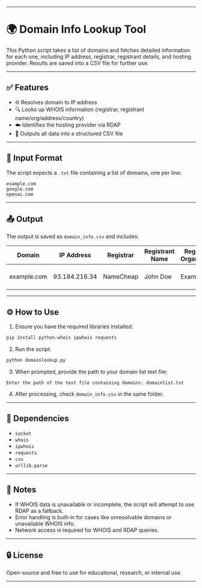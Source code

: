 
---

# 🌍 Domain Info Lookup Tool

This Python script takes a list of domains and fetches detailed information for each one, including IP address, registrar, registrant details, and hosting provider. Results are saved into a CSV file for further use.

---

## ✅ Features

- 🌐 Resolves domain to IP address
- 🔍 Looks up WHOIS information (registrar, registrant name/org/address/country)
- ☁️ Identifies the hosting provider via RDAP
- 📁 Outputs all data into a structured CSV file

---

## 📂 Input Format

The script expects a `.txt` file containing a list of domains, one per line:

```
example.com
google.com
openai.com
```

---

## 📤 Output

The output is saved as `domain_info.csv` and includes:

| Domain      | IP Address | Registrar | Registrant Name | Registrant Organization | Registrant Address | Registrant Country | Hosting Provider |
|-------------|------------|-----------|------------------|--------------------------|---------------------|---------------------|------------------|
| example.com | 93.184.216.34 | NameCheap | John Doe | Example Inc. | 123 Domain St. | US | Cloudflare |

---

## ⚙️ How to Use

1. Ensure you have the required libraries installed:

```bash
pip install python-whois ipwhois requests
```

2. Run the script:

```bash
python domainlookup.py
```

3. When prompted, provide the path to your domain list text file:

```
Enter the path of the text file containing domains: domainlist.txt
```

4. After processing, check `domain_info.csv` in the same folder.

---

## 🧾 Dependencies

- `socket`
- `whois`
- `ipwhois`
- `requests`
- `csv`
- `urllib.parse`

---

## 📝 Notes

- If WHOIS data is unavailable or incomplete, the script will attempt to use RDAP as a fallback.
- Error handling is built-in for cases like unresolvable domains or unavailable WHOIS info.
- Network access is required for WHOIS and RDAP queries.

---

## 🔒 License

Open-source and free to use for educational, research, or internal use.

---
